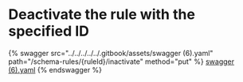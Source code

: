# Deactivate the rule with the specified ID

{% swagger src="../../../../../.gitbook/assets/swagger (6).yaml" path="/schema-rules/{ruleId}/inactivate" method="put" %}
[swagger (6).yaml](<../../../../../.gitbook/assets/swagger (6).yaml>)
{% endswagger %}
